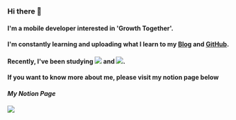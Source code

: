 ### Hi there 👋

#### I'm a mobile developer interested in 'Growth Together'.
#### I'm constantly learning and uploading what I learn to my [Blog](https://blog.naver.com/ksjmgrkks) and [GitHub](https://github.com/ksjmgrkks). 
#### Recently, I've been studying <img src="https://img.shields.io/badge/Jetpack Compose-3DDC84?style=for-the-badge&logo=JetpackCompose&logoColor=white"> and <img src="https://img.shields.io/badge/flutter-418EFE?style=for-the-badge&logo=flutter&logoColor=white">.
#### If you want to know more about me, please visit my notion page below

#### *My Notion Page* 
<a href="https://vigorous-cartoon-8db.notion.site/Kyuseong-Kim-1abc73fc74d648da85914c7676e8e358">
  <img src="https://img.shields.io/badge/notion page-blue?style=for-the-badge&logo=notion&logoColor=white">
</a>


<!--
**ksjmgrkks/ksjmgrkks** is a ✨ _special_ ✨ repository because its `README.md` (this file) appears on your GitHub profile.

Here are some ideas to get you started:

- 🔭 I’m currently working on ...
- 🌱 I’m currently learning ...
- 👯 I’m looking to collaborate on ...
- 🤔 I’m looking for help with ...
- 💬 Ask me about ...
- 📫 How to reach me: ...
- 😄 Pronouns: ...
- ⚡ Fun fact: ...
-->
